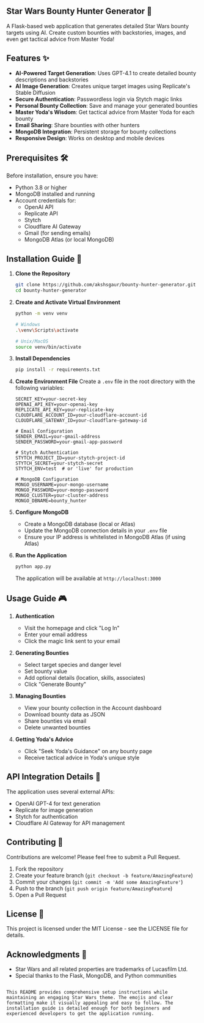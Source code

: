 


## Star Wars Bounty Hunter Generator 🚀

A Flask-based web application that generates detailed Star Wars bounty targets using AI. Create custom bounties with backstories, images, and even get tactical advice from Master Yoda!

## Features ✨

- **AI-Powered Target Generation**: Uses GPT-4.1 to create detailed bounty descriptions and backstories
- **AI Image Generation**: Creates unique target images using Replicate's Stable Diffusion
- **Secure Authentication**: Passwordless login via Stytch magic links
- **Personal Bounty Collection**: Save and manage your generated bounties
- **Master Yoda's Wisdom**: Get tactical advice from Master Yoda for each bounty
- **Email Sharing**: Share bounties with other hunters
- **MongoDB Integration**: Persistent storage for bounty collections
- **Responsive Design**: Works on desktop and mobile devices

## Prerequisites 🛠️

Before installation, ensure you have:
- Python 3.8 or higher
- MongoDB installed and running
- Account credentials for:
  - OpenAI API
  - Replicate API
  - Stytch
  - Cloudflare AI Gateway
  - Gmail (for sending emails)
  - MongoDB Atlas (or local MongoDB)

## Installation Guide 📝

1. **Clone the Repository**
   ```bash
   git clone https://github.com/akshsgaur/bounty-hunter-generator.git
   cd bounty-hunter-generator
   ```

2. **Create and Activate Virtual Environment**
   ```bash
   python -m venv venv
   
   # Windows
   .\venv\Scripts\activate
   
   # Unix/MacOS
   source venv/bin/activate
   ```

3. **Install Dependencies**
   ```bash
   pip install -r requirements.txt
   ```

4. **Create Environment File**
   Create a `.env` file in the root directory with the following variables:
   ```env
   SECRET_KEY=your-secret-key
   OPENAI_API_KEY=your-openai-key
   REPLICATE_API_KEY=your-replicate-key
   CLOUDFLARE_ACCOUNT_ID=your-cloudflare-account-id
   CLOUDFLARE_GATEWAY_ID=your-cloudflare-gateway-id
   
   # Email Configuration
   SENDER_EMAIL=your-gmail-address
   SENDER_PASSWORD=your-gmail-app-password
   
   # Stytch Authentication
   STYTCH_PROJECT_ID=your-stytch-project-id
   STYTCH_SECRET=your-stytch-secret
   STYTCH_ENV=test  # or 'live' for production
   
   # MongoDB Configuration
   MONGO_USERNAME=your-mongo-username
   MONGO_PASSWORD=your-mongo-password
   MONGO_CLUSTER=your-cluster-address
   MONGO_DBNAME=bounty_hunter
   ```

5. **Configure MongoDB**
   - Create a MongoDB database (local or Atlas)
   - Update the MongoDB connection details in your `.env` file
   - Ensure your IP address is whitelisted in MongoDB Atlas (if using Atlas)

6. **Run the Application**
   ```bash
   python app.py
   ```
   The application will be available at `http://localhost:3000`

## Usage Guide 🎮

1. **Authentication**
   - Visit the homepage and click "Log In"
   - Enter your email address
   - Click the magic link sent to your email

2. **Generating Bounties**
   - Select target species and danger level
   - Set bounty value
   - Add optional details (location, skills, associates)
   - Click "Generate Bounty"

3. **Managing Bounties**
   - View your bounty collection in the Account dashboard
   - Download bounty data as JSON
   - Share bounties via email
   - Delete unwanted bounties

4. **Getting Yoda's Advice**
   - Click "Seek Yoda's Guidance" on any bounty page
   - Receive tactical advice in Yoda's unique style

## API Integration Details 🔌

The application uses several external APIs:
- OpenAI GPT-4 for text generation
- Replicate for image generation
- Stytch for authentication
- Cloudflare AI Gateway for API management

## Contributing 🤝

Contributions are welcome! Please feel free to submit a Pull Request.

1. Fork the repository
2. Create your feature branch (`git checkout -b feature/AmazingFeature`)
3. Commit your changes (`git commit -m 'Add some AmazingFeature'`)
4. Push to the branch (`git push origin feature/AmazingFeature`)
5. Open a Pull Request

## License 📄

This project is licensed under the MIT License - see the LICENSE file for details.

## Acknowledgments 🙏

- Star Wars and all related properties are trademarks of Lucasfilm Ltd.
- Special thanks to the Flask, MongoDB, and Python communities
```

This README provides comprehensive setup instructions while maintaining an engaging Star Wars theme. The emojis and clear formatting make it visually appealing and easy to follow. The installation guide is detailed enough for both beginners and experienced developers to get the application running.
